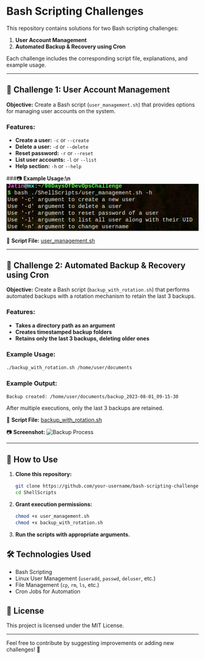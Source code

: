 # Bash Scripting Challenges

This repository contains solutions for two Bash scripting challenges:
1. **User Account Management**
2. **Automated Backup & Recovery using Cron**

Each challenge includes the corresponding script file, explanations, and example usage.

---

## 🚀 Challenge 1: User Account Management
**Objective:** Create a Bash script (`user_management.sh`) that provides options for managing user accounts on the system.

### Features:
- **Create a user:** `-c` or `--create`
- **Delete a user:** `-d` or `--delete`
- **Reset password:** `-r` or `--reset`
- **List user accounts:** `-l` or `--list`
- **Help section:** `-h` or `--help`

###📷 **Example Usage:\n**
![Example Usage:](images/usermanage.png)

📄 **Script File:** [user_management.sh](./user_management.sh)


---

## 🔄 Challenge 2: Automated Backup & Recovery using Cron
**Objective:** Create a Bash script (`backup_with_rotation.sh`) that performs automated backups with a rotation mechanism to retain the last 3 backups.

### Features:
- **Takes a directory path as an argument**
- **Creates timestamped backup folders**
- **Retains only the last 3 backups, deleting older ones**

### Example Usage:
```bash
./backup_with_rotation.sh /home/user/documents
```

### Example Output:
```
Backup created: /home/user/documents/backup_2023-08-01_09-15-30
```
After multiple executions, only the last 3 backups are retained.

📄 **Script File:** [backup_with_rotation.sh](./backup_with_rotation.sh)

📷 **Screenshot:** ![Backup Process](images/backup_process.png)

---

## 📜 How to Use
1. **Clone this repository:**
   ```bash
   git clone https://github.com/your-username/bash-scripting-challenges.git](https://github.com/jikjatin/90DaysOfDevOpsChallenge.git
   cd ShellScripts
   ```
2. **Grant execution permissions:**
   ```bash
   chmod +x user_management.sh
   chmod +x backup_with_rotation.sh
   ```
3. **Run the scripts with appropriate arguments.**

## 🛠 Technologies Used
- Bash Scripting
- Linux User Management (`useradd`, `passwd`, `deluser`, etc.)
- File Management (`cp`, `rm`, `ls`, etc.)
- Cron Jobs for Automation

## 📜 License
This project is licensed under the MIT License.

---

Feel free to contribute by suggesting improvements or adding new challenges! 🚀

